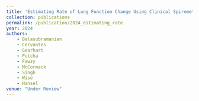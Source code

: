 ```yaml
---
title: 'Estimating Rate of Lung Function Change Using Clinical Spirometry Data'
collection: publications
permalink: /publication/2024_estimating_rate
year: 2024
authors: 
    - Balasubramanian
    - Cervantes
    - Gearhart
    - Putcha
    - Fawzy
    - McCormack
    - Singh
    - Wise
    - Hansel
venue: "Under Review"
---
```


